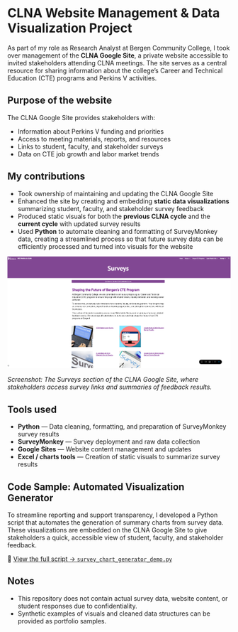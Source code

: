 # CLNA Website Management & Data Visualization Project

As part of my role as Research Analyst at Bergen Community College, I took over management of the **CLNA Google Site**, a private website accessible to invited stakeholders attending CLNA meetings. The site serves as a central resource for sharing information about the college’s Career and Technical Education (CTE) programs and Perkins V activities.

## Purpose of the website
The CLNA Google Site provides stakeholders with:
- Information about Perkins V funding and priorities
- Access to meeting materials, reports, and resources
- Links to student, faculty, and stakeholder surveys
- Data on CTE job growth and labor market trends

## My contributions
- Took ownership of maintaining and updating the CLNA Google Site
- Enhanced the site by creating and embedding **static data visualizations** summarizing student, faculty, and stakeholder survey feedback
- Produced static visuals for both the **previous CLNA cycle** and the **current cycle** with updated survey results
- Used **Python** to automate cleaning and formatting of SurveyMonkey data, creating a streamlined process so that future survey data can be efficiently processed and turned into visuals for the website

![CLNA Google Site Surveys Page](clna-website-surveys-page.png)

*Screenshot: The Surveys section of the CLNA Google Site, where stakeholders access survey links and summaries of feedback results.*


## Tools used
- **Python** — Data cleaning, formatting, and preparation of SurveyMonkey survey results
- **SurveyMonkey** — Survey deployment and raw data collection
- **Google Sites** — Website content management and updates
- **Excel / charts tools** — Creation of static visuals to summarize survey results

## Code Sample: Automated Visualization Generator
To streamline reporting and support transparency, I developed a Python script that automates the generation of summary charts from survey data. These visualizations are embedded on the CLNA Google Site to give stakeholders a quick, accessible view of student, faculty, and stakeholder feedback.

📄 [View the full script → `survey_chart_generator_demo.py`](./survey_chart_generator_demo.py)


## Notes
- This repository does not contain actual survey data, website content, or student responses due to confidentiality.
- Synthetic examples of visuals and cleaned data structures can be provided as portfolio samples.
